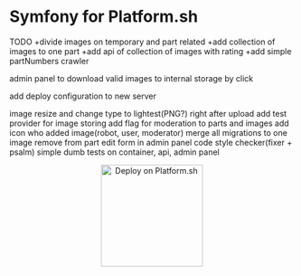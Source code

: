 Symfony for Platform.sh
=======================


TODO
+divide images on temporary and part related
+add collection of images to one part
+add api of collection of images with rating
+add simple partNumbers crawler

admin panel to download valid images to internal storage by click



add deploy configuration to new server



image resize and change type to lightest(PNG?) right after upload
add test provider for image storing
add flag for moderation to parts and images
add icon who added image(robot, user, moderator)
merge all migrations to one
image remove from part edit form in admin panel
code style checker(fixer + psalm)
simple dumb tests on container, api, admin panel


<p align="center">
<a href="https://console.platform.sh/projects/create-project?template=https://raw.githubusercontent.com/symfonycorp/platformsh-symfony-template-metadata/main/symfony-6.1-php8.1-webapp.template.yaml&utm_content=symfonycorp&utm_source=github&utm_medium=button&utm_campaign=deploy_on_platform">
    <img src="https://platform.sh/images/deploy/lg-blue.svg" alt="Deploy on Platform.sh" width="180px" />
</a>
</p>
